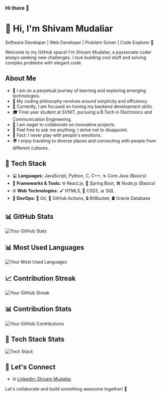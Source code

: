### Hi there 👋

<!--
**shiv-1203/shiv-1203** is a ✨ _special_ ✨ repository because its `README.md` (this file) appears on your GitHub profile.

Here are some ideas to get you started:

- 🔭 I’m currently working on ...
- 🌱 I’m currently learning ...
- 👯 I’m looking to collaborate on ...
- 🤔 I’m looking for help with ...
- 💬 Ask me about ...
- 📫 How to reach me: ...
- 😄 Pronouns: ...
- ⚡ Fun fact: ...
-->

# 👋 Hi, I'm Shivam Mudaliar

Software Developer | Web Developer | Problem Solver | Code Explorer 🚀

Welcome to my GitHub space! I'm Shivam Mudaliar, a passionate coder always seeking new challenges. I love building cool stuff and solving complex problems with elegant code.

## About Me

- 🌱 I am on a perpetual journey of learning and exploring emerging technologies.
- 🤔 My coding philosophy revolves around simplicity and efficiency.
- 💼 Currently, I am focused on honing my backend development skills.
- 🎓 Final year student at SVNIT, pursuing a B.Tech in Electronics and Communication Engineering.
- 👯 I am eager to collaborate on innovative projects.
- 💬 Feel free to ask me anything; I strive not to disappoint.
- 🎸 Fact: I never play with people's emotions.
- 🌍 I enjoy traveling to diverse places and connecting with people from different cultures.

## 💼 Tech Stack

- 💻 **Languages:** JavaScript, Python, C, C++, ☕ Core Java (Basics)
- 🚀 **Frameworks & Tools:** 🌐 React.js, 🚀 Spring Boot, 🛠️ Node.js (Basics)
- 🌐 **Web Technologies:** 🖌️ HTML5, 🎨 CSS3, 📊 SQL
- 🧰 **DevOps:** 🔗 Git, 🤖 GitHub Actions, 🔒 BitBucket, 🛢️ Oracle Database

## 📊 GitHub Stats

![Your GitHub Stats](https://github-readme-stats.vercel.app/api?username=shiv-1203&show_icons=true&theme=radical&count_private=true)

## 📊 Most Used Languages

![Your Most Used Languages](https://github-readme-stats.vercel.app/api/top-langs/?username=shiv-1203&layout=compact&theme=radical)

## 📈 Contribution Streak

![Your GitHub Streak](https://github-readme-streak-stats.herokuapp.com/?user=shiv-1203&theme=radical)

## 📊 Contribution Stats

![Your GitHub Contributions](https://github-readme-stats.vercel.app/api/wakatime?username=shiv-1203&theme=radical)

## 🚀 Tech Stack Stats

![Tech Stack](https://img.shields.io/badge/Tech%20Stack-React%20%7C%20Node.js%20%7C%20Docker%20%7C%20HTML5%20%7C%20CSS3%20%7C%20Python%20%7C%20Git%20%7C%20C++-blue)

## 🤝 Let's Connect

- 🌐 [LinkedIn: Shivam Mudaliar](https://www.linkedin.com/in/shivam-mudaliar-145a58201/)

Let's collaborate and build something awesome together! 🌟
